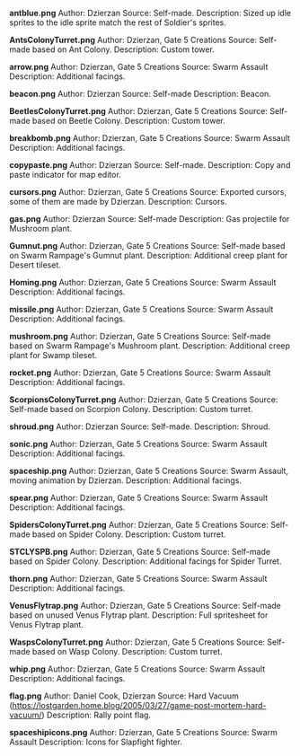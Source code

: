 **antblue.png**
Author: Dzierzan
Source: Self-made.
Description: Sized up idle sprites to the idle sprite match the rest of Soldier's sprites.

**AntsColonyTurret.png**
Author: Dzierzan, Gate 5 Creations
Source: Self-made based on Ant Colony.
Description: Custom tower.

**arrow.png**
Author: Dzierzan, Gate 5 Creations
Source: Swarm Assault
Description: Additional facings.

**beacon.png**
Author: Dzierzan
Source: Self-made
Description: Beacon.

**BeetlesColonyTurret.png**
Author: Dzierzan, Gate 5 Creations
Source: Self-made based on Beetle Colony.
Description: Custom tower.

**breakbomb.png**
Author: Dzierzan, Gate 5 Creations
Source: Swarm Assault
Description: Additional facings.

**copypaste.png**
Author: Dzierzan
Source: Self-made.
Description: Copy and paste indicator for map editor.

**cursors.png**
Author: Dzierzan, Gate 5 Creations
Source: Exported cursors, some of them are made by Dzierzan.
Description: Cursors.

**gas.png**
Author: Dzierzan
Source: Self-made
Description: Gas projectile for Mushroom plant.

**Gumnut.png**
Author: Dzierzan, Gate 5 Creations
Source: Self-made based on Swarm Rampage's Gumnut plant.
Description: Additional creep plant for Desert tileset.

**Homing.png**
Author: Dzierzan, Gate 5 Creations
Source: Swarm Assault
Description: Additional facings.

**missile.png**
Author: Dzierzan, Gate 5 Creations
Source: Swarm Assault
Description: Additional facings.

**mushroom.png**
Author: Dzierzan, Gate 5 Creations
Source: Self-made based on Swarm Rampage's Mushroom plant.
Description: Additional creep plant for Swamp tileset.

**rocket.png**
Author: Dzierzan, Gate 5 Creations
Source: Swarm Assault
Description: Additional facings.

**ScorpionsColonyTurret.png**
Author: Dzierzan, Gate 5 Creations
Source: Self-made based on Scorpion Colony.
Description: Custom turret.

**shroud.png**
Author: Dzierzan
Source: Self-made.
Description: Shroud.

**sonic.png**
Author: Dzierzan, Gate 5 Creations
Source: Swarm Assault
Description: Additional facings.

**spaceship.png**
Author: Dzierzan, Gate 5 Creations
Source: Swarm Assault, moving animation by Dzierzan.
Description: Additional facings.

**spear.png**
Author: Dzierzan, Gate 5 Creations
Source: Swarm Assault
Description: Additional facings.

**SpidersColonyTurret.png**
Author: Dzierzan, Gate 5 Creations
Source: Self-made based on Spider Colony.
Description: Custom turret.

**STCLYSPB.png**
Author: Dzierzan, Gate 5 Creations
Source: Self-made based on Spider Colony.
Description: Additional facings for Spider Turret.

**thorn.png**
Author: Dzierzan, Gate 5 Creations
Source: Swarm Assault
Description: Additional facings.

**VenusFlytrap.png**
Author: Dzierzan, Gate 5 Creations
Source: Self-made based on unused Venus Flytrap plant.
Description: Full spritesheet for Venus Flytrap plant.

**WaspsColonyTurret.png**
Author: Dzierzan, Gate 5 Creations
Source: Self-made based on Wasp Colony.
Description: Custom turret.

**whip.png**
Author: Dzierzan, Gate 5 Creations
Source: Swarm Assault
Description: Additional facings.

**flag.png**
Author: Daniel Cook, Dzierzan
Source: Hard Vacuum (https://lostgarden.home.blog/2005/03/27/game-post-mortem-hard-vacuum/)
Description: Rally point flag.

**spaceshipicons.png**
Author: Dzierzan, Gate 5 Creations
Source: Swarm Assault
Description: Icons for Slapfight fighter.
